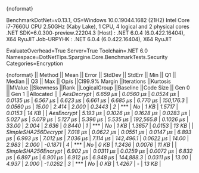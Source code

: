 {noformat}

BenchmarkDotNet=v0.13.1, OS=Windows 10.0.19044.1682 (21H2)
Intel Core i7-7660U CPU 2.50GHz (Kaby Lake), 1 CPU, 4 logical and 2 physical cores
.NET SDK=6.0.300-preview.22204.3
  [Host]     : .NET 6.0.4 (6.0.422.16404), X64 RyuJIT
  Job-URPYHK : .NET 6.0.4 (6.0.422.16404), X64 RyuJIT

EvaluateOverhead=True  Server=True  Toolchain=.NET 6.0  
Namespace=DotNetTips.Spargine.Core.BenchmarkTests.Security  Categories=Encryption  

{noformat}
||             Method ||    Mean ||    Error ||   StdDev ||   StdErr ||     Min ||      Q1 ||  Median ||      Q3 ||     Max ||     Op/s ||CI99.9% Margin ||Iterations ||Kurtosis ||MValue ||Skewness ||Rank ||LogicalGroup ||Baseline ||Code Size || Gen 0 || Gen 1 ||Allocated ||
|          *AesDecrypt* | *6.659 μs* | *0.0560 μs* | *0.0524 μs* | *0.0135 μs* | *6.567 μs* | *6.623 μs* | *6.661 μs* | *6.685 μs* | *6.770 μs* | *150,176.3* |      *0.0560 μs* |      *15.00* |    *2.414* |  *2.000* |   *0.2443* |    *2* |            *** |       *No* |      *1 KB* | *1.5717* | *0.0153* |     *14 KB* |
|          *AesEncrypt* | *5.193 μs* | *0.1026 μs* | *0.1628 μs* | *0.0283 μs* | *5.027 μs* | *5.079 μs* | *5.127 μs* | *5.396 μs* | *5.535 μs* | *192,565.8* |      *0.1026 μs* |      *33.00* |    *2.004* |  *2.636* |   *0.8440* |    *1* |            *** |       *No* |      *1 KB* | *1.3657* | *0.0153* |     *13 KB* |
| *SimpleSHA256Decrypt* | *7.018 μs* | *0.0622 μs* | *0.0551 μs* | *0.0147 μs* | *6.893 μs* | *6.993 μs* | *7.012 μs* | *7.036 μs* | *7.114 μs* | *142,496.1* |      *0.0622 μs* |      *14.00* |    *2.983* |  *2.000* |  *-0.1871* |    *4* |            *** |       *No* |      *0 KB* | *1.2436* | *0.0076* |     *11 KB* |
| *SimpleSHA256Encrypt* | *6.902 μs* | *0.0311 μs* | *0.0259 μs* | *0.0072 μs* | *6.832 μs* | *6.897 μs* | *6.901 μs* | *6.912 μs* | *6.948 μs* | *144,888.3* |      *0.0311 μs* |      *13.00* |    *4.937* |  *2.000* |  *-1.0262* |    *3* |            *** |       *No* |      *0 KB* | *1.4267* |      *-* |     *13 KB* |
